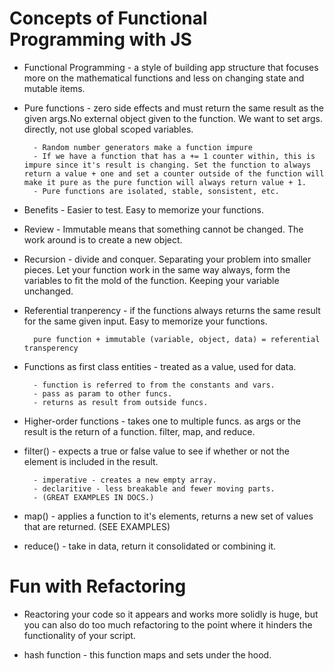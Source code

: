 # Concepts of Functional Programming with JS

- Functional Programming - a style of building app structure that focuses more on the mathematical functions and less on changing state and mutable items.

- Pure functions - zero side effects and must return the same result as the given args.No external object given to the function. We want to set args. directly, not use global scoped variables.
         
        - Random number generators make a function impure
        - If we have a function that has a += 1 counter within, this is impure since it's result is changing. Set the function to always return a value + one and set a counter outside of the function will make it pure as the pure function will always return value + 1.
        - Pure functions are isolated, stable, sonsistent, etc.

- Benefits - Easier to test. Easy to memorize your functions.

- Review - Immutable means that something cannot be changed. The work around is to create a new object.

- Recursion - divide and conquer. Separating your problem into smaller pieces. Let your function work in the same way always, form the variables to fit the mold of the function. Keeping your variable unchanged.

- Referential tranperency - if the functions always returns the same result for the same given input. Easy to memorize your functions.

        pure function + immutable (variable, object, data) = referential transperency

- Functions as first class entities - treated as a value, used for data.

        - function is referred to from the constants and vars.
        - pass as param to other funcs.
        - returns as result from outside funcs.

- Higher-order functions - takes one to multiple funcs. as args or the result is the return of a function. filter, map, and reduce.

- filter() - expects a true or false value to see if whether or not the element is included in the result. 

        - imperative - creates a new empty array.
        - declaritive - less breakable and fewer moving parts.
        - (GREAT EXAMPLES IN DOCS.)


- map() - applies a function to it's elements, returns a new set of values that are returned. (SEE EXAMPLES)

- reduce() - take in data, return it consolidated or combining it.


# Fun with Refactoring 


- Reactoring your code so it appears and works more solidly is huge, but you can also do too much refactoring to the point where it hinders the functionality of your script.

- hash function - this function maps and sets under the hood.
